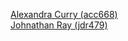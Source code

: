 [Alexandra Curry (acc668)](https://github.com/acc668)  
[Johnathan Ray (jdr479)](https://github.com/jdr479)